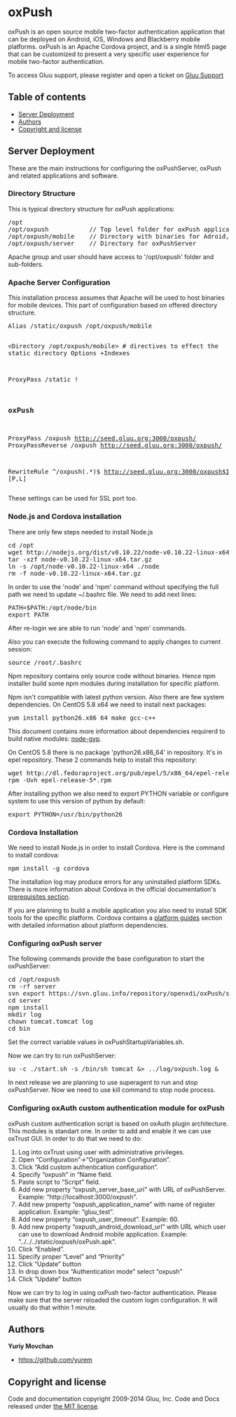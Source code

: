 oxPush
======
<p>oxPush is an open source mobile two-factor authentication application that can be deployed on Android, iOS, Windows and Blackberry mobile platforms. oxPush is an Apache Cordova project, and is a single html5 page that can be customized to present a very specific user experience for mobile two-factor authentication.</p>
<p>To access Gluu support, please register and open a ticket on <a href="http://support.gluu.org" target="none">Gluu Support</a>
<h2><a name="table-of-contents" class="anchor" href="#table-of-contents"><span class="octicon octicon-link"></span></a>Table of contents</h2>
<ul>
<li><a href="#server-deployment">Server Deployment</a></li>
<li><a href="#authors">Authors</a></li>
<li><a href="#copyright-and-license">Copyright and license</a></li>
</ul>
<h2><a name="quick-start" class="anchor" href="#server-deployment"><span class="octicon octicon-link"></span></a>Server Deployment</h2>
<p>These are the main instructions for configuring the oxPushServer, oxPush and related applications and software.</p>
<h3>Directory Structure</h3>
<p>This is typical directory structure for oxPush applications:</p>
<div class="highlight highlight-bash"><pre><span class="c">/opt
/opt/oxpush           // Top level folder for oxPush applications
/opt/oxpush/mobile    // Directory with binaries for Adroid, iOS, Windows Phone, etc...
/opt/oxpush/server    // Directory for oxPushServer
</pre></div>
<p>Apache group and user should have access to '/opt/oxpush' folder and sub-folders.</p>
<h3>Apache Server Configuration</h3>
<p>This installation process assumes that Apache will be used to host binaries for mobile devices. This part of configuration based on offered directory structure.</p>
<div class="highlight highlight-bash"><pre><span class="c">Alias /static/oxpush /opt/oxpush/mobile

<Directory /opt/oxpush/mobile>
    # directives to effect the static directory
    Options +Indexes
</Directory>

ProxyPass /static !

### oxPush
ProxyPass        /oxpush http://seed.gluu.org:3000/oxpush/
ProxyPassReverse /oxpush http://seed.gluu.org:3000/oxpush/

RewriteRule ^/oxpush(.*)$  http://seed.gluu.org:3000/oxpush$1 [P,L]
</pre></div>
<p>These settings can be used for SSL port too.</p>
<h3>Node.js and Cordova installation</h3>
<p>There are only few steps needed to install Node.js</p>
<div class="highlight highlight-bash"><pre><span class="c">cd /opt
wget http://nodejs.org/dist/v0.10.22/node-v0.10.22-linux-x64.tar.gz
tar -xzf node-v0.10.22-linux-x64.tar.gz
ln -s /opt/node-v0.10.22-linux-x64 ./node
rm -f node-v0.10.22-linux-x64.tar.gz
</pre></div>
<p>In order to use the 'node' and 'npm' command without specifying the full path we need to update ~/.bashrc file. We need to add next lines:</p>
<div class="highlight highlight-bash"><pre><span class="c">PATH=$PATH:/opt/node/bin
export PATH
</pre></div>
<p>After re-login we are able to run 'node' and 'npm' commands.</p>
<p>Also you can execute the following command to apply changes to current session:</p>
<div class="highlight highlight-bash"><pre><span class="c">source /root/.bashrc
</pre></div>
<p>Npm repository contains only source code without binaries. Hence npm installer build some npm modules during installation for specific platform.</p>
<p>Npm isn't compatible with latest python version. Also there are few system dependencies. On CentOS 5.8 x64 we need to install next packages:</p>
<div class="highlight highlight-bash"><pre><span class="c">yum install python26.x86_64 make gcc-c++
</pre></div>
<p>This document contains more information about dependencies requirerd to build native modules: <a href="https://github.com/TooTallNate/node-gyp">node-gyp</a>.</p>
<p>On CentOS 5.8 there is no package 'python26.x86_64' in repository. It's in epel repository. These 2 commands help to install this repository:</p>
<div class="highlight highlight-bash"><pre><span class="c">wget http://dl.fedoraproject.org/pub/epel/5/x86_64/epel-release-5-4.noarch.rpm
rpm -Uvh epel-release-5*.rpm
</pre></div>
<p>After installing python we also need to export PYTHON variable or configure system to use this version of python by default:</p>
<div class="highlight highlight-bash"><pre><span class="c">export PYTHON=/usr/bin/python26
</pre></div>
<h3>Cordova Installation</h3>
<p>We need to install Node.js in order to install Cordova. Here is the command to install cordova:</p>
<div class="highlight highlight-bash"><pre><span class="c">npm install -g cordova
</pre></div>
<p>The installation log may produce errors for any uninstalled platform SDKs. There is more information about Cordova in the official documentation's <a href="http://cordova.apache.org/docs/en/edge/guide_cli_index.md.html#The%20Command-Line%20Interface">prerequisites section</a>.</p>
<p>If you are planning to build a mobile application you also need to install SDK tools for the specific platform. Cordova contains a <a href="http://cordova.apache.org/docs/en/edge/guide_platforms_index.md.html#Platform%20Guides">platform guides</a> section with detailed information about platform dependencies.</p>
<h3>Configuring oxPush server</h3>
<p>The following commands provide the base configuration to start the oxPushServer:</p>
<div class="highlight highlight-bash"><pre><span class="c">cd /opt/oxpush
rm -rf server
svn export https://svn.gluu.info/repository/openxdi/oxPush/server
cd server
npm install
mkdir log
chown tomcat.tomcat log
cd bin
</pre></div>
<p>Set the correct variable values in oxPushStartupVariables.sh.</p>
<p>Now we can try to run oxPushServer:</p>
<div class="highlight highlight-bash"><pre><span class="c">su -c ./start.sh -s /bin/sh tomcat &> ../log/oxpush.log &
</pre></div>
<p>In next release we are planning to use superagent to run and stop oxPushServer. Now we need to use kill command to stop node process.</p>
<h3>Configuring oxAuth custom authentication module for oxPush</h3>
<p>oxPush custom authentication script is based on oxAuth plugin architecture. This modules is standart one. In order to add and enable it we can use oxTrust GUI. In order to do that we need to do:</p>
<ol>
<li>Log into oxTrust using user with administrative privileges.</li>
<li>Open “Configuration”→“Organization Configuration”.</li>
<li>Click “Add custom authentication configuration”.</li>
<li>Specify “oxpush” in “Name field.</li>
<li>Paste script to “Script” field.</li>
<li>Add new property “oxpush_server_base_uri” with URL of oxPushServer. Example: “http://localhost:3000/oxpush”.</li>
<li>Add new property “oxpush_application_name” with name of register application. Example: “gluu_test”.</li>
<li>Add new property “oxpush_user_timeout”. Example: 60.</li>
<li>Add new property “oxpush_android_download_url” with URL which user can use to download Android mobile application. Example: ”../../../static/oxpush/oxPush.apk”.</li>
<li>Click “Enabled”.</li>
<li>Specify proper “Level” and “Priority”</li>
<li>Click “Update” button</li>
<li>In drop down box “Authentication mode” select “oxpush”</li>
<li>Click “Update” button</li>
</ol>
<p>Now we can try to log in using oxPush two-factor authentication. Please make sure that the server reloaded the custom login configuration. It will usually do that within 1 minute.</p>
<h2><a name="quick-start" class="anchor" href="#authors"><span class="octicon octicon-link"></span></a>Authors</h2>
<p><strong>Yuriy Movchan</strong></p>

<ul>
<li><a href="http://github.com/mdo">https://github.com/yurem</a></li>
</ul>
<h2><a name="copyright-and-license" class="anchor" href="#copyright-and-license"><span class="octicon octicon-link"></span></a>Copyright and license</h2>

<p>Code and documentation copyright 2009-2014 Gluu, Inc. Code and Docs released under <a href="https://github.com/GluuFederation/OX/blob/master/LICENSE">the MIT license</a>.</p>


